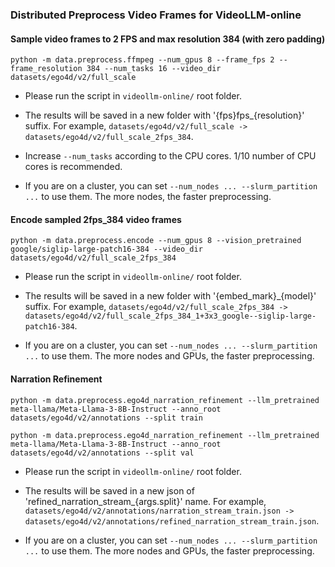 ### Distributed Preprocess Video Frames for VideoLLM-online

#### Sample video frames to 2 FPS and max resolution 384 (with zero padding)

```
python -m data.preprocess.ffmpeg --num_gpus 8 --frame_fps 2 --frame_resolution 384 --num_tasks 16 --video_dir datasets/ego4d/v2/full_scale
```

- Please run the script in ```videollm-online/``` root folder.

- The results will be saved in a new folder with '{fps}fps_{resolution}' suffix. For example, ```datasets/ego4d/v2/full_scale -> datasets/ego4d/v2/full_scale_2fps_384```.

- Increase ```--num_tasks``` according to the CPU cores. 1/10 number of CPU cores is recommended.

- If you are on a cluster, you can set ```--num_nodes ... --slurm_partition ...``` to use them. The more nodes, the faster preprocessing.

#### Encode sampled 2fps_384 video frames

```
python -m data.preprocess.encode --num_gpus 8 --vision_pretrained google/siglip-large-patch16-384 --video_dir datasets/ego4d/v2/full_scale_2fps_384 
```

- Please run the script in ```videollm-online/``` root folder.

- The results will be saved in a new folder with '{embed_mark}_{model}' suffix. For example, ```datasets/ego4d/v2/full_scale_2fps_384 -> datasets/ego4d/v2/full_scale_2fps_384_1+3x3_google--siglip-large-patch16-384```.

- If you are on a cluster, you can set ```--num_nodes ... --slurm_partition ...``` to use them. The more nodes and GPUs, the faster preprocessing.

#### Narration Refinement

```
python -m data.preprocess.ego4d_narration_refinement --llm_pretrained meta-llama/Meta-Llama-3-8B-Instruct --anno_root datasets/ego4d/v2/annotations --split train

python -m data.preprocess.ego4d_narration_refinement --llm_pretrained meta-llama/Meta-Llama-3-8B-Instruct --anno_root datasets/ego4d/v2/annotations --split val
```

- Please run the script in ```videollm-online/``` root folder.

- The results will be saved in a new json of 'refined_narration_stream_{args.split}' name. For example, ```datasets/ego4d/v2/annotations/narration_stream_train.json -> datasets/ego4d/v2/annotations/refined_narration_stream_train.json```.

- If you are on a cluster, you can set ```--num_nodes ... --slurm_partition ...``` to use them. The more nodes and GPUs, the faster preprocessing.